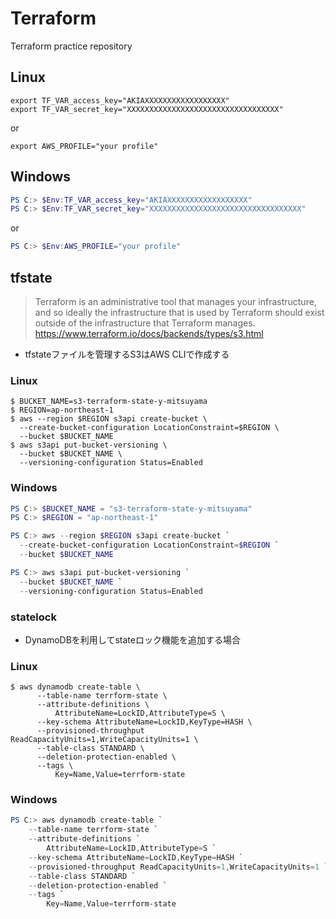 # Terraform

Terraform practice repository  

## Linux

```shell
export TF_VAR_access_key="AKIAXXXXXXXXXXXXXXXXXX"
export TF_VAR_secret_key="XXXXXXXXXXXXXXXXXXXXXXXXXXXXXXXXXX"
```

or

```shell
export AWS_PROFILE="your profile"
```

## Windows  

```PowerShell
PS C:> $Env:TF_VAR_access_key="AKIAXXXXXXXXXXXXXXXXXX"  
PS C:> $Env:TF_VAR_secret_key="XXXXXXXXXXXXXXXXXXXXXXXXXXXXXXXXXX"
```

or

```PowerShell
PS C:> $Env:AWS_PROFILE="your profile"  
```

## tfstate  

>Terraform is an administrative tool that manages your infrastructure, and so ideally the infrastructure that is used by Terraform should exist outside of the infrastructure that Terraform manages.
><https://www.terraform.io/docs/backends/types/s3.html>

- tfstateファイルを管理するS3はAWS CLIで作成する  

### Linux

```shell
$ BUCKET_NAME=s3-terraform-state-y-mitsuyama
$ REGION=ap-northeast-1
$ aws --region $REGION s3api create-bucket \
  --create-bucket-configuration LocationConstraint=$REGION \
  --bucket $BUCKET_NAME
$ aws s3api put-bucket-versioning \
  --bucket $BUCKET_NAME \
  --versioning-configuration Status=Enabled
```

### Windows

```Powershell
PS C:> $BUCKET_NAME = "s3-terraform-state-y-mitsuyama"
PS C:> $REGION = "ap-northeast-1"

PS C:> aws --region $REGION s3api create-bucket `
  --create-bucket-configuration LocationConstraint=$REGION `
  --bucket $BUCKET_NAME

PS C:> aws s3api put-bucket-versioning `
  --bucket $BUCKET_NAME `
  --versioning-configuration Status=Enabled
```

### statelock

- DynamoDBを利用してstateロック機能を追加する場合

### Linux

```shell
$ aws dynamodb create-table \
      --table-name terrform-state \
      --attribute-definitions \
          AttributeName=LockID,AttributeType=S \
      --key-schema AttributeName=LockID,KeyType=HASH \
      --provisioned-throughput ReadCapacityUnits=1,WriteCapacityUnits=1 \
      --table-class STANDARD \
      --deletion-protection-enabled \
      --tags \
          Key=Name,Value=terrform-state
```

### Windows

```Powershell
PS C:> aws dynamodb create-table `
    --table-name terrform-state `
    --attribute-definitions `
        AttributeName=LockID,AttributeType=S `
    --key-schema AttributeName=LockID,KeyType=HASH `
    --provisioned-throughput ReadCapacityUnits=1,WriteCapacityUnits=1 `
    --table-class STANDARD `
    --deletion-protection-enabled `
    --tags `
        Key=Name,Value=terrform-state
```
